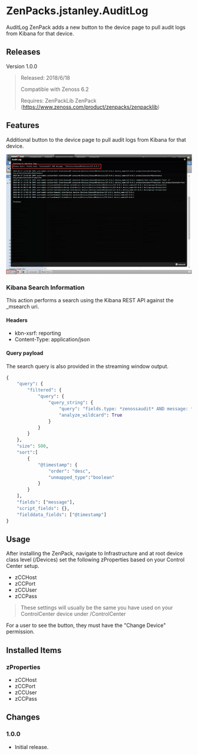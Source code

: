 # ZenPacks.jstanley.AuditLog

AuditLog ZenPack adds a new button to the device page to pull audit logs from Kibana for that device.

## Releases
Version 1.0.0
> Released: 2018/6/18
>
> Compatible with Zenoss 6.2
>
> Requires: ZenPackLib ZenPack (https://www.zenoss.com/product/zenpacks/zenpacklib)

## Features
Additional button to the device page to pull audit logs from Kibana for that device.

![alt text](screenshots/auditLogButton_and_Output.png "Audit Log Button and Output Example")

### Kibana Search Information
This action performs a search using the Kibana REST API against the \_msearch uri.

#### Headers
* kbn-xsrf: reporting
* Content-Type: application/json

#### Query payload
The search query is also provided in the streaming window output.
```python
{
    "query": {
        "filtered": {
            "query": {
                "query_string": {
                    "query": "fields.type: *zenossaudit* AND message: *<deviceId>*",
                    "analyze_wildcard": True
                }
            }
        }
    },
    "size": 500,
    "sort":[
        {   
            "@timestamp": {
                "order": "desc",
                "unmapped_type":"boolean"
            }
        }
    ],
    "fields": ["message"],
    "script_fields": {},
    "fielddata_fields": ["@timestamp"]
}
```

## Usage
After installing the ZenPack, navigate to Infrastructure and at root device class level (/Devices) set the following zProperties based on your Control Center setup.
* zCCHost
* zCCPort
* zCCUser
* zCCPass
 > These settings will usually be the same you have used on your ControlCenter device under /ControlCenter

For a user to see the button, they must have the "Change Device" permission.

## Installed Items
### zProperties
* zCCHost
* zCCPort
* zCCUser
* zCCPass

## Changes
### 1.0.0
* Initial release.
